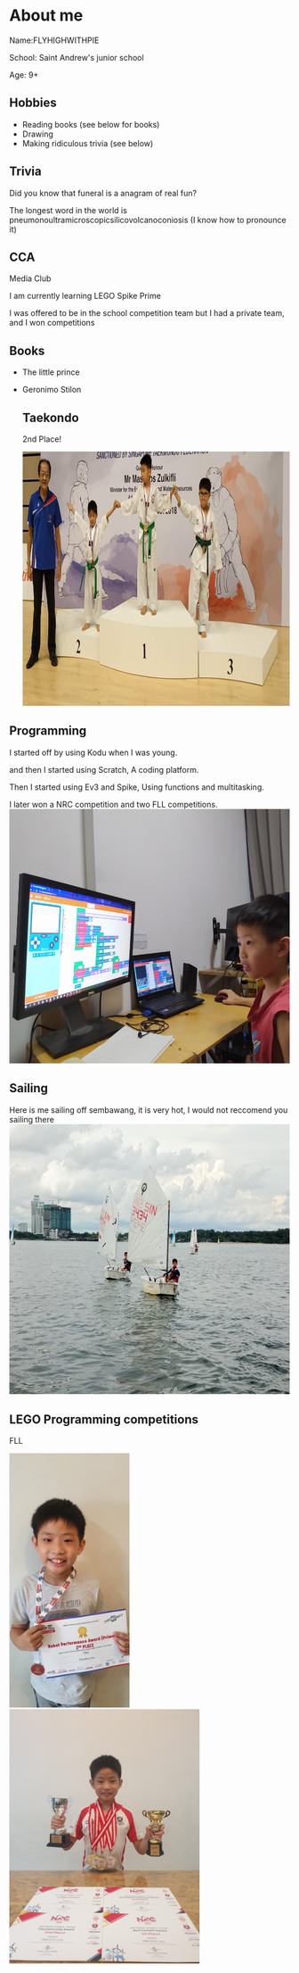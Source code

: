  # About me
 
<p>Name:FLYHIGHWITHPIE
<p>School: Saint Andrew's junior school
<p>Age:  9+

 ## Hobbies
- Reading books (see below for books)
- Drawing
- Making ridiculous trivia (see below)
 ## Trivia
 <p> Did you know that funeral is a anagram of real fun?
 <p> The longest word in the world is pneumonoultramicroscopicsilicovolcanoconiosis
  (I know how to pronounce it)
  
  ## CCA
  
  <p>Media Club
   <p>I am currently learning LEGO Spike Prime
    <p> I was offered to be in the school competition team
     but I had a private team, and I won competitions
  
  ## Books
  - The little prince
  - Geronimo Stilon
     
     ## Taekondo
     
     2nd Place!
     
     <img src="https://github.com/FLYHIGHWITHPIE/FLYHIGHWITHPIE/blob/main/IMG_20180812_154446.jpg" alt="Taekondo" style="width:950px;height:456px;">

     
 ## Programming
<p> I started off by using Kodu when I was young.
 <p> and then I started using Scratch, A coding platform.
  <p> Then I started using Ev3 and Spike, Using functions and multitasking.
 <p> I later won a NRC competition and two FLL competitions.
  <img src="https://github.com/FLYHIGHWITHPIE/FLYHIGHWITHPIE/blob/main/IMG_20200520_192212.jpg" alt="Programming" style="width:608px;height:456px;">

 
  
  ## Sailing
  
  Here is me sailing off sembawang, it is very hot, I would not reccomend you sailing there
<img src="https://github.com/FLYHIGHWITHPIE/FLYHIGHWITHPIE/blob/main/IMG_20201127_150853.jpg" alt="Sailing" style="width:648px;height:484.5px;">
  
  ## LEGO Programming competitions
  
  <p>FLL</p>
   
   
  <img src="https://github.com/FLYHIGHWITHPIE/FLYHIGHWITHPIE/blob/main/20220514_130821.jpg" alt="FLL" style="width:216px;height:456px;">
  
  
  <img src="https://github.com/FLYHIGHWITHPIE/FLYHIGHWITHPIE/blob/main/20220127_195458(0).jpg" alt="NRC" style="width:342px;height:456px;">




  























